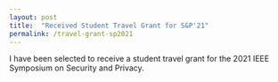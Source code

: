 ```yaml
---
layout: post
title:  "Received Student Travel Grant for S&P'21"
permalink: /travel-grant-sp2021
---
```

I have been selected to receive a student travel grant for the 2021 IEEE Symposium on Security and Privacy.
